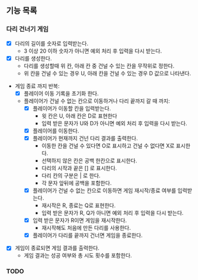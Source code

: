 ## 기능 목록
### 다리 건너기 게임
- [x] 다리의 길이를 숫자로 입력받는다.
  - 3 이상 20 이하 숫자가 아니면 예외 처리 후 입력을 다시 받는다.
- [x] 다리를 생성한다.
  - 다리를 생성할때 위 칸, 아래 칸 중 건널 수 있는 칸을 무작위로 정한다.
  - 위 칸을 건널 수 있는 경우 U, 아래 칸을 건널 수 있는 경우 D 값으로 나타낸다.
- 게임 종료 까지 반복:
  - [x] 플레이어 이동 기록을 초기화 한다.
  - 플레이어가 건널 수 없는 칸으로 이동하거나 다리 끝까지 갈 때 까지:
    - [x] 플레이어가 이동할 칸을 입력받는다.
      - 윗 칸은 U, 아래 칸은 D로 표현한다
      - 입력 받은 문자가 U와 D가 아니면 예외 처리 후 입력을 다시 받는다.
    - [x] 플레이어를 이동한다. 
    - [x] 플레이어가 현재까지 건넌 다리 결과를 출력한다.
      - 이동한 칸을 건널 수 있다면 O로 표시하고 건널 수 없다면 X로 표시한다.
      - 선택하지 않은 칸은 공백 한칸으로 표시한다.
      - 다리의 시작과 끝은 [] 로 표시한다.
      - 다리 칸의 구분은 | 로 한다. 
      - 각 문자 앞뒤에 공백을 포함한다.
    - [x] 플레이어가 건널 수 없는 칸으로 이동하면 게임 재시작/종료 여부를 입력받는다.
      - 재시작은 R, 종료는 Q로 표현한다.
      - 입력 받은 문자가 R, Q가 아니면 예외 처리 후 입력을 다시 받는다.
    - [x] 입력 받은 문자가 R이면 게임을 재시작한다.
      - 재시작해도 처음에 만든 다리를 사용한다.
    - [x] 플레이어가 다리를 끝까지 건너면 게임을 종료한다.  

- [x] 게임이 종료되면 게임 결과를 출력한다.
  - 게임 결과는 성공 여부와 총 시도 횟수를 포함한다.

### TODO